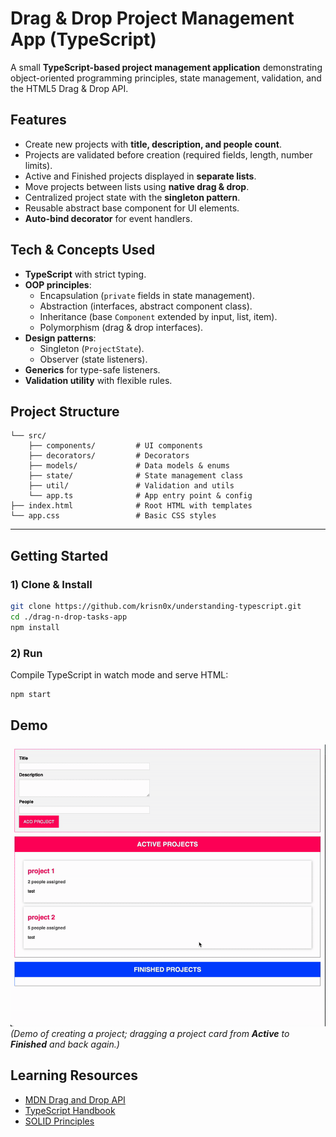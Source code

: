 # Drag & Drop Project Management App (TypeScript)

A small **TypeScript-based project management application** demonstrating object-oriented programming principles, state management, validation, and the HTML5 Drag & Drop API.  

## Features
- Create new projects with **title, description, and people count**.
- Projects are validated before creation (required fields, length, number limits).
- Active and Finished projects displayed in **separate lists**.
- Move projects between lists using **native drag & drop**.
- Centralized project state with the **singleton pattern**.
- Reusable abstract base component for UI elements.
- **Auto-bind decorator** for event handlers.

## Tech & Concepts Used
- **TypeScript** with strict typing.
- **OOP principles**:
  - Encapsulation (`private` fields in state management).
  - Abstraction (interfaces, abstract component class).
  - Inheritance (base `Component` extended by input, list, item).
  - Polymorphism (drag & drop interfaces).
- **Design patterns**:
  - Singleton (`ProjectState`).
  - Observer (state listeners).
- **Generics** for type-safe listeners.
- **Validation utility** with flexible rules.

## Project Structure
```drag-n-drop-tasks-app
└── src/
    ├── components/         # UI components
    ├── decorators/         # Decorators
    ├── models/             # Data models & enums
    ├── state/              # State management class
    ├── util/               # Validation and utils
    └── app.ts              # App entry point & config
├── index.html              # Root HTML with templates
└── app.css                 # Basic CSS styles
```

---

## Getting Started

### 1) Clone & Install

```bash
git clone https://github.com/krisn0x/understanding-typescript.git
cd ./drag-n-drop-tasks-app
npm install
```

### 2) Run

Compile TypeScript in watch mode and serve HTML:

```bash
npm start
```

## Demo

![Demo](images/demo.gif)<br>
*(Demo of creating a project; dragging a project card from **Active** to **Finished** and back again.)*

## Learning Resources

* [MDN Drag and Drop API](https://developer.mozilla.org/en-US/docs/Web/API/HTML_Drag_and_Drop_API)
* [TypeScript Handbook](https://www.typescriptlang.org/docs/handbook/intro.html)
* [SOLID Principles](https://en.wikipedia.org/wiki/SOLID) 